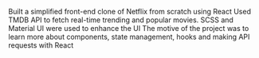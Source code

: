 Built a simplified front-end clone of Netflix from scratch using React
Used TMDB API to fetch real-time trending and popular movies. SCSS and Material UI were used to enhance the UI
The motive of the project was to learn more about components, state management, hooks and making API requests with React
